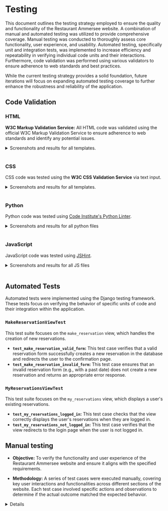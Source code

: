 # Testing

This document outlines the testing strategy employed to ensure the quality and functionality of the Restaurant Ammersee website.  A combination of manual and automated testing was utilized to provide comprehensive coverage. Manual testing was conducted to thoroughly assess core functionality, user experience, and usability. Automated testing, specifically unit and integration tests, was implemented to increase efficiency and repeatability in verifying individual code units and their interactions.  Furthermore, code validation was performed using various validators to ensure adherence to web standards and best practices.

While the current testing strategy provides a solid foundation, future iterations will focus on expanding automated testing coverage to further enhance the robustness and reliability of the application.


## Code Validation

### HTML

**W3C Markup Validation Service:** All HTML code was validated using the official W3C Markup Validation Service to ensure adherence to web standards and identify any potential issues.

<details>
<summary>Screenshots and results for all templates.</summary>
<br>

* **Home**

![HtmlValidator](documentation/home-htmlpagevalidator.png)

* **Menu**

![HtmlValidator](documentation/menu-htmlpagevalidator.png)

* **Register**

    * Some HTML validation errors are ignored due to the limitations of Django's template engine in generating perfectly valid HTML for forms. These errors do not affect the functionality or user experience of the website.

![HtmlValidator](documentation/register-htmlpagevalidator.png)

* **Log In**

![HtmlValidator](documentation/login-htmlpagevalidator.png)

* **Make a Reservation**



* **My Reservations**

![HtmlValidator](documentation/my-reservations-htmlpagevalidator.png)

* **Edit Reservation**

![HtmlValidator](documentation/edit_reservation-htmlpagevalidator.png)

* **Delete Reservation**

![HtmlValidator](documentation/delete_reservation-htmlpagevalidator.png)

* **Admin Reservation**

![HtmlValidator](documentation/adminreservations-htmlpagevalidator.png)

* **Admin Add Reservation**

![HtmlValidator](documentation/admin_add_reservations-htmlpagevalidator.png)

* **Admin Edit Reservation**

![HtmlValidator](documentation/admin_edit_reservation-htmlpagevalidator.png)

* **Admin Delete Reservation**

![HtmlValidator](documentation/admin_delete_reservation-htmlpagevalidator.png)

</details>

<br>

### CSS

CSS code was tested using the **W3C CSS Validation Service** via text input.

<details>
<summary>Screenshots and results for all templates.</summary>
<br>

* **Style.css**

![CssValidator](documentation/style.css-validator.png)

* **Reservations.css**

![CssValidator](documentation/reservations.css-validator.png)

</details>

<br>

### Python

Python code was tested using [Code Institute's Python Linter](https://pep8ci.herokuapp.com/).

<details>

<summary>Screenshots and results for all python files</summary>

* settings.py

![CI Python Linter](documentation/settings.py.png)

* ammersee/urls.py

![CI Python Linter](documentation/ammersee_urls.py.png)

* wsgi.py

![CI Python Linter](documentation/wsgi.py.png)

* forms.py

![CI Python Linter](documentation/forms.py.png)

* models.py

![CI Python Linter](documentation/models.py.png)


* tests.py

![CI Python Linter](documentation/test.py.png)

* urls.py

![CI Python Linter](documentation/urls.py.png)

* views.py

![CI Python Linter](documentation/views.py.png)

</details>

<br>

### JavaScript

JavaScript code was tested using [JSHint](https://jshint.com/).

<details>

<summary>Screenshots and results for all JS files</summary>

<br>

* email.js

**JSHint Warning: "One undefined variable emailjs"**

This warning occurs because JSHint analyzes JavaScript code independently and doesn't recognize the emailjs variable loaded from HTML.

![JSHint](documentation/email.js.png)


* reservation.js

![JSHint](documentation/reservation.js.png)

</details>

<br>

## Automated Tests

Automated tests were implemented using the Django testing framework. These tests focus on verifying the behavior of specific units of code and their integration within the application.

###  `MakeReservationViewTest`

This test suite focuses on the `make_reservation` view, which handles the creation of new reservations.

* **`test_make_reservation_valid_form`:** This test case verifies that a valid reservation form successfully creates a new reservation in the database and redirects the user to the confirmation page.
* **`test_make_reservation_invalid_form`:** This test case ensures that an invalid reservation form (e.g., with a past date) does not create a new reservation and returns an appropriate error response.


### `MyReservationsViewTest`

This test suite focuses on the `my_reservations` view, which displays a user's existing reservations.

* **`test_my_reservations_logged_in`:** This test case checks that the view correctly displays the user's reservations when they are logged in.
* **`test_my_reservations_not_logged_in`:** This test case verifies that the view redirects to the login page when the user is not logged in.

## Manual testing

* **Objective:** To verify the functionality and user experience of the Restaurant Ammersee website and ensure it aligns with the specified requirements.

* **Methodology:**  A series of test cases were executed manually, covering key user interactions and functionalities across different sections of the website. Each test case involved specific actions and observations to determine if the actual outcome matched the expected behavior.

<details>
<br>

**NAVBAR**